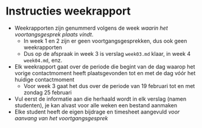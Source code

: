# Instructies weekrapport

- Weekrapporten zijn genummerd volgens de week *waarin het voortangsgesprek plaats vindt*.
    - In week 1 en 2 zijn er geen voortgangsgesprekken, dus ook geen weekrapporten
    - Dus op de afspraak in week 3 is verslag `week03.md` klaar, in week 4 `week04.md`, enz.
- Elk weekrapport gaat over de periode die begint van de dag waarop het vorige contactmoment heeft plaatsgevonden tot en met de dag vóór het huidige contactmoment
    - Voor week 3 gaat het dus over de periode van 19 februari tot en met zondag 25 februari
- Vul eerst de informatie aan die herhaald wordt in elk verslag (namen studenten), je kan alvast voor alle weken een bestand aanmaken
- Elke student heeft de eigen bijdrage en timesheet aangevuld *voor aanvang van het voortgangsgesprek*
